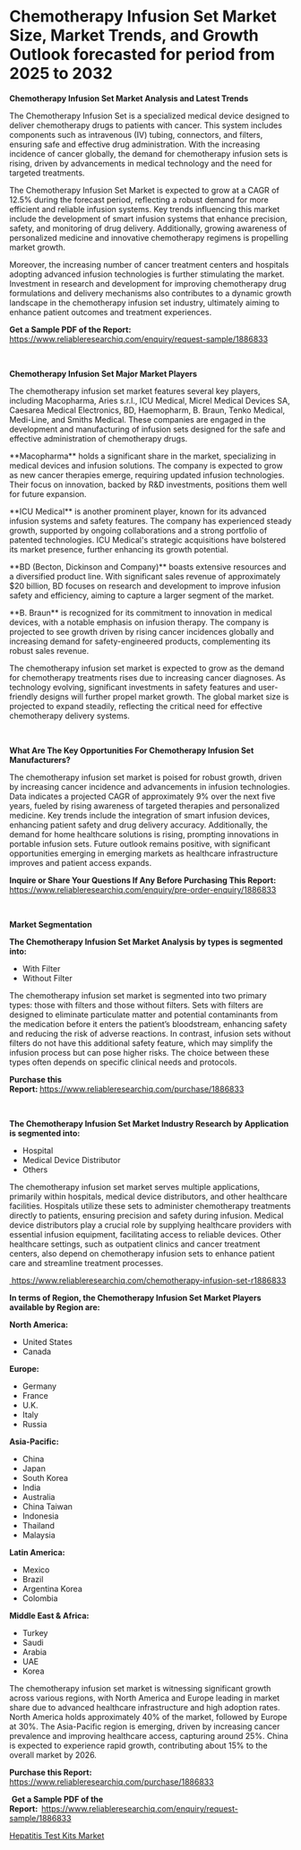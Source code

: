 <p><h1>Chemotherapy Infusion Set Market Size, Market Trends, and Growth Outlook forecasted for period from 2025 to 2032</h1></p><p><strong>Chemotherapy Infusion Set Market Analysis and Latest Trends</strong></p>
<p><p>The Chemotherapy Infusion Set is a specialized medical device designed to deliver chemotherapy drugs to patients with cancer. This system includes components such as intravenous (IV) tubing, connectors, and filters, ensuring safe and effective drug administration. With the increasing incidence of cancer globally, the demand for chemotherapy infusion sets is rising, driven by advancements in medical technology and the need for targeted treatments.</p><p>The Chemotherapy Infusion Set Market is expected to grow at a CAGR of 12.5% during the forecast period, reflecting a robust demand for more efficient and reliable infusion systems. Key trends influencing this market include the development of smart infusion systems that enhance precision, safety, and monitoring of drug delivery. Additionally, growing awareness of personalized medicine and innovative chemotherapy regimens is propelling market growth.</p><p>Moreover, the increasing number of cancer treatment centers and hospitals adopting advanced infusion technologies is further stimulating the market. Investment in research and development for improving chemotherapy drug formulations and delivery mechanisms also contributes to a dynamic growth landscape in the chemotherapy infusion set industry, ultimately aiming to enhance patient outcomes and treatment experiences.</p></p>
<p><strong>Get a Sample PDF of the Report:&nbsp;</strong> <a href="https://www.reliableresearchiq.com/enquiry/request-sample/1886833?utm_campaign=2301&utm_medium=2&utm_source=Github&utm_content=ia&utm_term=04032025&utm_id=chemotherapy-infusion-set">https://www.reliableresearchiq.com/enquiry/request-sample/1886833</a></p>
<p>&nbsp;</p>
<p><strong>Chemotherapy Infusion Set Major Market Players</strong></p>
<p><p>The chemotherapy infusion set market features several key players, including Macopharma, Aries s.r.l., ICU Medical, Micrel Medical Devices SA, Caesarea Medical Electronics, BD, Haemopharm, B. Braun, Tenko Medical, Medi-Line, and Smiths Medical. These companies are engaged in the development and manufacturing of infusion sets designed for the safe and effective administration of chemotherapy drugs.</p><p>**Macopharma** holds a significant share in the market, specializing in medical devices and infusion solutions. The company is expected to grow as new cancer therapies emerge, requiring updated infusion technologies. Their focus on innovation, backed by R&D investments, positions them well for future expansion.</p><p>**ICU Medical** is another prominent player, known for its advanced infusion systems and safety features. The company has experienced steady growth, supported by ongoing collaborations and a strong portfolio of patented technologies. ICU Medical's strategic acquisitions have bolstered its market presence, further enhancing its growth potential.</p><p>**BD (Becton, Dickinson and Company)** boasts extensive resources and a diversified product line. With significant sales revenue of approximately $20 billion, BD focuses on research and development to improve infusion safety and efficiency, aiming to capture a larger segment of the market.</p><p>**B. Braun** is recognized for its commitment to innovation in medical devices, with a notable emphasis on infusion therapy. The company is projected to see growth driven by rising cancer incidences globally and increasing demand for safety-engineered products, complementing its robust sales revenue.</p><p>The chemotherapy infusion set market is expected to grow as the demand for chemotherapy treatments rises due to increasing cancer diagnoses. As technology evolving, significant investments in safety features and user-friendly designs will further propel market growth. The global market size is projected to expand steadily, reflecting the critical need for effective chemotherapy delivery systems.</p></p>
<p>&nbsp;</p>
<p><strong>What Are The Key Opportunities For Chemotherapy Infusion Set Manufacturers?</strong></p>
<p><p>The chemotherapy infusion set market is poised for robust growth, driven by increasing cancer incidence and advancements in infusion technologies. Data indicates a projected CAGR of approximately 9% over the next five years, fueled by rising awareness of targeted therapies and personalized medicine. Key trends include the integration of smart infusion devices, enhancing patient safety and drug delivery accuracy. Additionally, the demand for home healthcare solutions is rising, prompting innovations in portable infusion sets. Future outlook remains positive, with significant opportunities emerging in emerging markets as healthcare infrastructure improves and patient access expands.</p></p>
<p><strong>Inquire or Share Your Questions If Any Before Purchasing This Report:</strong> <a href="https://www.reliableresearchiq.com/enquiry/pre-order-enquiry/1886833?utm_campaign=2301&utm_medium=2&utm_source=Github&utm_content=ia&utm_term=04032025&utm_id=chemotherapy-infusion-set">https://www.reliableresearchiq.com/enquiry/pre-order-enquiry/1886833</a></p>
<p>&nbsp;</p>
<p><strong>Market Segmentation</strong></p>
<p><strong>The Chemotherapy Infusion Set Market Analysis by types is segmented into:</strong></p>
<p><ul><li>With Filter</li><li>Without Filter</li></ul></p>
<p><p>The chemotherapy infusion set market is segmented into two primary types: those with filters and those without filters. Sets with filters are designed to eliminate particulate matter and potential contaminants from the medication before it enters the patient’s bloodstream, enhancing safety and reducing the risk of adverse reactions. In contrast, infusion sets without filters do not have this additional safety feature, which may simplify the infusion process but can pose higher risks. The choice between these types often depends on specific clinical needs and protocols.</p></p>
<p><strong>Purchase this Report:&nbsp;</strong><a href="https://www.reliableresearchiq.com/purchase/1886833?utm_campaign=2301&utm_medium=2&utm_source=Github&utm_content=ia&utm_term=04032025&utm_id=chemotherapy-infusion-set">https://www.reliableresearchiq.com/purchase/1886833</a></p>
<p>&nbsp;</p>
<p><strong>The Chemotherapy Infusion Set Market Industry Research by Application is segmented into:</strong></p>
<p><ul><li>Hospital</li><li>Medical Device Distributor</li><li>Others</li></ul></p>
<p><p>The chemotherapy infusion set market serves multiple applications, primarily within hospitals, medical device distributors, and other healthcare facilities. Hospitals utilize these sets to administer chemotherapy treatments directly to patients, ensuring precision and safety during infusion. Medical device distributors play a crucial role by supplying healthcare providers with essential infusion equipment, facilitating access to reliable devices. Other healthcare settings, such as outpatient clinics and cancer treatment centers, also depend on chemotherapy infusion sets to enhance patient care and streamline treatment processes.</p></p>
<p><a href="https://www.reliableresearchiq.com/chemotherapy-infusion-set-r1886833?utm_campaign=2301&utm_medium=2&utm_source=Github&utm_content=ia&utm_term=04032025&utm_id=chemotherapy-infusion-set">&nbsp;https://www.reliableresearchiq.com/chemotherapy-infusion-set-r1886833</a></p>
<p><strong>In terms of Region, the Chemotherapy Infusion Set Market Players available by Region are:</strong></p>
<p>
    <p> <strong> North America: </strong>
        <ul>
            <li>United States</li>
            <li>Canada</li>
        </ul>
        </p> 
    <p> <strong> Europe: </strong>
        <ul>
            <li>Germany</li>
            <li>France</li>
            <li>U.K.</li>
            <li>Italy</li>
            <li>Russia</li>
        </ul>
        </p> 
    <p> <strong> Asia-Pacific: </strong>
        <ul>
            <li>China</li>
            <li>Japan</li>
            <li>South Korea</li>
            <li>India</li>
            <li>Australia</li>
            <li>China Taiwan</li>
            <li>Indonesia</li>
            <li>Thailand</li>
            <li>Malaysia</li>
        </ul>
        </p> 
    <p> <strong> Latin America: </strong>
        <ul>
            <li>Mexico</li>
            <li>Brazil</li>
            <li>Argentina Korea</li>
            <li>Colombia</li>
        </ul>
        </p> 
    <p> <strong> Middle East & Africa: </strong>
        <ul>
            <li>Turkey</li>
            <li>Saudi</li>
            <li>Arabia</li>
            <li>UAE</li>
            <li>Korea</li>
        </ul>
    </p>
    </p>
<p><p>The chemotherapy infusion set market is witnessing significant growth across various regions, with North America and Europe leading in market share due to advanced healthcare infrastructure and high adoption rates. North America holds approximately 40% of the market, followed by Europe at 30%. The Asia-Pacific region is emerging, driven by increasing cancer prevalence and improving healthcare access, capturing around 25%. China is expected to experience rapid growth, contributing about 15% to the overall market by 2026.</p></p>
<p><strong>Purchase this Report: </strong><a href="https://www.reliableresearchiq.com/purchase/1886833?utm_campaign=2301&utm_medium=2&utm_source=Github&utm_content=ia&utm_term=04032025&utm_id=chemotherapy-infusion-set">https://www.reliableresearchiq.com/purchase/1886833</a></p>
<p>&nbsp;<strong>Get a Sample PDF of the Report:&nbsp;&nbsp;</strong><a href="https://www.reliableresearchiq.com/enquiry/request-sample/1886833?utm_campaign=2301&utm_medium=2&utm_source=Github&utm_content=ia&utm_term=04032025&utm_id=chemotherapy-infusion-set">https://www.reliableresearchiq.com/enquiry/request-sample/1886833</a></p>
<p><strong></strong></p>
<p><p><a href="https://github.com/kbollin866/Market-Research-Report-List-1/blob/main/hepatitis-test-kits-market.md?utm_campaign=2301&utm_medium=2&utm_source=Github&utm_content=ia&utm_term=04032025&utm_id=chemotherapy-infusion-set">Hepatitis Test Kits Market</a></p></p>